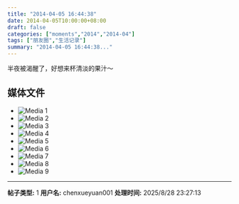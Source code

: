 ```yaml
---
title: "2014-04-05 16:44:38"
date: 2014-04-05T10:00:00+08:00
draft: false
categories: ["moments","2014","2014-04"]
tags: ["朋友圈","生活记录"]
summary: "2014-04-05 16:44:38..."
---
```


半夜被渴醒了，好想来杯清淡的果汁～

## 媒体文件

- ![Media 1](/Moments/photos/2014-04-05/201404051644380.jpg)
- ![Media 2](/Moments/photos/2014-04-05/201404051644381.jpg)
- ![Media 3](/Moments/photos/2014-04-05/201404051644382.jpg)
- ![Media 4](/Moments/photos/2014-04-05/201404051644383.jpg)
- ![Media 5](/Moments/photos/2014-04-05/201404051644384.jpg)
- ![Media 6](/Moments/photos/2014-04-05/201404051644385.jpg)
- ![Media 7](/Moments/photos/2014-04-05/201404051644386.jpg)
- ![Media 8](/Moments/photos/2014-04-05/201404051644387.jpg)
- ![Media 9](/Moments/photos/2014-04-05/201404051644388.jpg)

---

**帖子类型:** 1
**用户名:** chenxueyuan001
**处理时间:** 2025/8/28 23:27:13